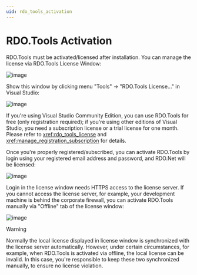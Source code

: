 ```yaml
---
uid: rdo_tools_activation
---
```


# RDO.Tools Activation

RDO.Tools must be activated/licensed after installation. You can manage the license via RDO.Tools License Window:

![image](/images/RdoToolsLicenseWindow.jpg)

Show this window by clicking menu "Tools" -> "RDO.Tools License..." in Visual Studio:

![image](/images/RdoToolsLicenseMenu.jpg)

If you're using Visual Studio Community Edition, you can use RDO.Tools for free (only registration required); if you're using other editions of Visual Studio, you need a subscription license or a trial license for one month. Please refer to <xref:rdo_tools_license> and <xref:manage_registration_subscription> for details.

Once you're properly registered/subscribed, you can activate RDO.Tools by login using your registered email address and password, and RDO.Net will be licensed:

![image](/images/RdoToolsLicensed.jpg)

Login in the license window needs HTTPS access to the license server. If you cannot access the license server, for example, your development machine is behind the corporate firewall, you can activate RDO.Tools manually via "Offline" tab of the license window:

![image](/images/RdoToolsLicenseOffline.jpg)

>[!WARNING]
>Normally the local license displayed in license window is synchronized with the license server automatically. However, under certain circumstances, for example, when RDO.Tools is activated via offline, the local license can be invalid. In this case, you're responsible to keep these two synchronized manually, to ensure no license violation.
